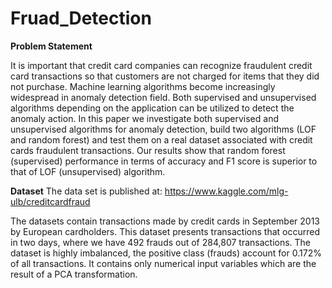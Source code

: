 # Fruad_Detection

**Problem Statement**

It is important that credit card companies can recognize fraudulent credit card transactions so that
customers are not charged for items that they did not purchase.
Machine learning algorithms become increasingly widespread in anomaly detection field. Both supervised and unsupervised algorithms depending on the application can be utilized to detect the anomaly action. In this paper we investigate both supervised and unsupervised algorithms for anomaly detection, build two algorithms (LOF and random forest) and test them on a real dataset associated with credit cards fraudulent transactions. Our results show that random forest (supervised) performance in terms of accuracy and F1 score is superior to that of LOF (unsupervised) algorithm.

**Dataset**
The data set is published at: https://www.kaggle.com/mlg-ulb/creditcardfraud

The datasets contain transactions made by credit cards in September 2013 by European cardholders.
This dataset presents transactions that occurred in two days, where we have 492 frauds out of 284,807
transactions. The dataset is highly imbalanced, the positive class (frauds) account for 0.172% of all
transactions. It contains only numerical input variables which are the result of a PCA transformation.


